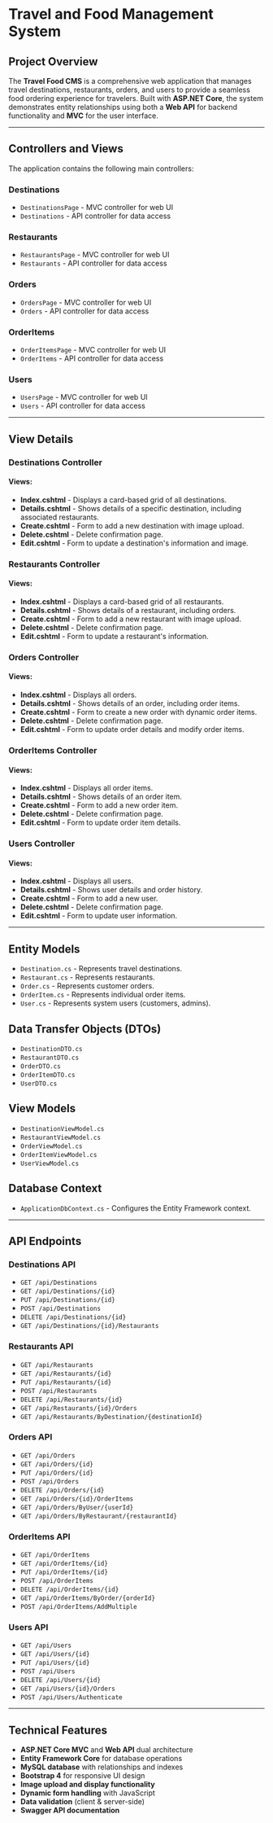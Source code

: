 # Travel and Food Management System

## Project Overview
The **Travel Food CMS** is a comprehensive web application that manages travel destinations, restaurants, orders, and users to provide a seamless food ordering experience for travelers. Built with **ASP.NET Core**, the system demonstrates entity relationships using both a **Web API** for backend functionality and **MVC** for the user interface.

---

## Controllers and Views
The application contains the following main controllers:

### **Destinations**
- `DestinationsPage` - MVC controller for web UI
- `Destinations` - API controller for data access

### **Restaurants**
- `RestaurantsPage` - MVC controller for web UI
- `Restaurants` - API controller for data access

### **Orders**
- `OrdersPage` - MVC controller for web UI
- `Orders` - API controller for data access

### **OrderItems**
- `OrderItemsPage` - MVC controller for web UI
- `OrderItems` - API controller for data access

### **Users**
- `UsersPage` - MVC controller for web UI
- `Users` - API controller for data access

---

## View Details
### **Destinations Controller**
#### Views:
- **Index.cshtml** - Displays a card-based grid of all destinations.
- **Details.cshtml** - Shows details of a specific destination, including associated restaurants.
- **Create.cshtml** - Form to add a new destination with image upload.
- **Delete.cshtml** - Delete confirmation page.
- **Edit.cshtml** - Form to update a destination's information and image.

### **Restaurants Controller**
#### Views:
- **Index.cshtml** - Displays a card-based grid of all restaurants.
- **Details.cshtml** - Shows details of a restaurant, including orders.
- **Create.cshtml** - Form to add a new restaurant with image upload.
- **Delete.cshtml** - Delete confirmation page.
- **Edit.cshtml** - Form to update a restaurant's information.

### **Orders Controller**
#### Views:
- **Index.cshtml** - Displays all orders.
- **Details.cshtml** - Shows details of an order, including order items.
- **Create.cshtml** - Form to create a new order with dynamic order items.
- **Delete.cshtml** - Delete confirmation page.
- **Edit.cshtml** - Form to update order details and modify order items.

### **OrderItems Controller**
#### Views:
- **Index.cshtml** - Displays all order items.
- **Details.cshtml** - Shows details of an order item.
- **Create.cshtml** - Form to add a new order item.
- **Delete.cshtml** - Delete confirmation page.
- **Edit.cshtml** - Form to update order item details.

### **Users Controller**
#### Views:
- **Index.cshtml** - Displays all users.
- **Details.cshtml** - Shows user details and order history.
- **Create.cshtml** - Form to add a new user.
- **Delete.cshtml** - Delete confirmation page.
- **Edit.cshtml** - Form to update user information.

---

## Entity Models
- `Destination.cs` - Represents travel destinations.
- `Restaurant.cs` - Represents restaurants.
- `Order.cs` - Represents customer orders.
- `OrderItem.cs` - Represents individual order items.
- `User.cs` - Represents system users (customers, admins).

## Data Transfer Objects (DTOs)
- `DestinationDTO.cs`
- `RestaurantDTO.cs`
- `OrderDTO.cs`
- `OrderItemDTO.cs`
- `UserDTO.cs`

## View Models
- `DestinationViewModel.cs`
- `RestaurantViewModel.cs`
- `OrderViewModel.cs`
- `OrderItemViewModel.cs`
- `UserViewModel.cs`

## Database Context
- `ApplicationDbContext.cs` - Configures the Entity Framework context.

---

## API Endpoints
### **Destinations API**
- `GET /api/Destinations`
- `GET /api/Destinations/{id}`
- `PUT /api/Destinations/{id}`
- `POST /api/Destinations`
- `DELETE /api/Destinations/{id}`
- `GET /api/Destinations/{id}/Restaurants`

### **Restaurants API**
- `GET /api/Restaurants`
- `GET /api/Restaurants/{id}`
- `PUT /api/Restaurants/{id}`
- `POST /api/Restaurants`
- `DELETE /api/Restaurants/{id}`
- `GET /api/Restaurants/{id}/Orders`
- `GET /api/Restaurants/ByDestination/{destinationId}`

### **Orders API**
- `GET /api/Orders`
- `GET /api/Orders/{id}`
- `PUT /api/Orders/{id}`
- `POST /api/Orders`
- `DELETE /api/Orders/{id}`
- `GET /api/Orders/{id}/OrderItems`
- `GET /api/Orders/ByUser/{userId}`
- `GET /api/Orders/ByRestaurant/{restaurantId}`

### **OrderItems API**
- `GET /api/OrderItems`
- `GET /api/OrderItems/{id}`
- `PUT /api/OrderItems/{id}`
- `POST /api/OrderItems`
- `DELETE /api/OrderItems/{id}`
- `GET /api/OrderItems/ByOrder/{orderId}`
- `POST /api/OrderItems/AddMultiple`

### **Users API**
- `GET /api/Users`
- `GET /api/Users/{id}`
- `PUT /api/Users/{id}`
- `POST /api/Users`
- `DELETE /api/Users/{id}`
- `GET /api/Users/{id}/Orders`
- `POST /api/Users/Authenticate`

---

## Technical Features
- **ASP.NET Core MVC** and **Web API** dual architecture
- **Entity Framework Core** for database operations
- **MySQL database** with relationships and indexes
- **Bootstrap 4** for responsive UI design
- **Image upload and display functionality**
- **Dynamic form handling** with JavaScript
- **Data validation** (client & server-side)
- **Swagger API documentation**




